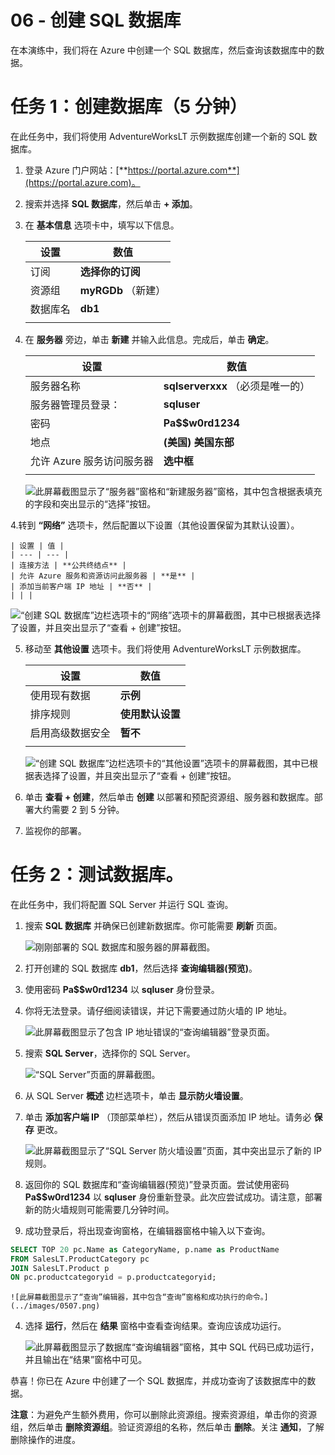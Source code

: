 ﻿---
wts:
    title: '06 - 创建 SQL 数据库（5 分钟）'
    module: '模块 02 - 核心 Azure 服务（工作负载）'
---

# 06 - 创建 SQL 数据库

在本演练中，我们将在 Azure 中创建一个 SQL 数据库，然后查询该数据库中的数据。

# 任务 1：创建数据库（5 分钟）

在此任务中，我们将使用 AdventureWorksLT 示例数据库创建一个新的 SQL 数据库。 

1. 登录 Azure 门户网站：[**https://portal.azure.com**](https://portal.azure.com)。

2. 搜索并选择 **SQL 数据库**，然后单击 **+ 添加**。 

3. 在 **基本信息** 选项卡中，填写以下信息。  

    | 设置 | 数值 | 
    | --- | --- |
    | 订阅 | **选择你的订阅** |
    | 资源组 | **myRGDb** （新建） |
    | 数据库名| **db1** | 
    | | |

3. 在 **服务器** 旁边，单击 **新建** 并输入此信息。完成后，单击 **确定**。

    | 设置 | 数值 | 
    | --- | --- |
    | 服务器名称 | **sqlserverxxx** （必须是唯一的） | 
    | 服务器管理员登录： | **sqluser** |
    | 密码 | **Pa$$w0rd1234** |
    | 地点 | **(美国) 美国东部** |
    | 允许 Azure 服务访问服务器 | **选中框** |
    | | |

   ![此屏幕截图显示了“服务器”窗格和“新建服务器”窗格，其中包含根据表填充的字段和突出显示的“选择”按钮。](../images/0501.png)

4.转到 **“网络”** 选项卡，然后配置以下设置（其他设置保留为其默认设置）。 

    | 设置 | 值 | 
    | --- | --- |
    | 连接方法 | **公共终结点** |    
    | 允许 Azure 服务和资源访问此服务器 | **是** |
    | 添加当前客户端 IP 地址 | **否** |
    | | |
    
   ![“创建 SQL 数据库”边栏选项卡的“网络”选项卡的屏幕截图，其中已根据表选择了设置，并且突出显示了“查看 + 创建”按钮。](../images/0501b.png)

5. 移动至 **其他设置** 选项卡。我们将使用 AdventureWorksLT 示例数据库。

    | 设置 | 数值 | 
    | --- | --- |
    | 使用现有数据 | **示例** | 
    | 排序规则 | **使用默认设置** |
    | 启用高级数据安全 | **暂不** |
    | | |

    ![“创建 SQL 数据库”边栏选项卡的“其他设置”选项卡的屏幕截图，其中已根据表选择了设置，并且突出显示了“查看 + 创建”按钮。](../images/0501c.png)

6. 单击 **查看 + 创建**，然后单击 **创建** 以部署和预配资源组、服务器和数据库。部署大约需要 2 到 5 分钟。

7. 监视你的部署。 

# 任务 2：测试数据库。

在此任务中，我们将配置 SQL Server 并运行 SQL 查询。 

1. 搜索 **SQL 数据库** 并确保已创建新数据库。你可能需要 **刷新** 页面。

    ![刚刚部署的 SQL 数据库和服务器的屏幕截图。](../images/0502.png)

2. 打开创建的 SQL 数据库 **db1**，然后选择 **查询编辑器(预览)**。

3. 使用密码 **Pa$$w0rd1234** 以 **sqluser** 身份登录。

4. 你将无法登录。请仔细阅读错误，并记下需要通过防火墙的 IP 地址。 

    ![此屏幕截图显示了包含 IP 地址错误的“查询编辑器”登录页面。](../images/0503.png)

5. 搜索 **SQL Server**，选择你的 SQL Server。 

    ![“SQL Server”页面的屏幕截图。](../images/0504.png)

6. 从 SQL Server **概述** 边栏选项卡，单击 **显示防火墙设置**。

7. 单击 **添加客户端 IP** （顶部菜单栏），然后从错误页面添加 IP 地址。请务必 **保存** 更改。 

    ![此屏幕截图显示了“SQL Server 防火墙设置”页面，其中突出显示了新的 IP 规则。](../images/0506.png)

8. 返回你的 SQL 数据库和“查询编辑器(预览)”登录页面。尝试使用密码 **Pa$$w0rd1234** 以 **sqluser** 身份重新登录。此次应尝试成功。请注意，部署新的防火墙规则可能需要几分钟时间。 

9. 成功登录后，将出现查询窗格，在编辑器窗格中输入以下查询。

```SQL
SELECT TOP 20 pc.Name as CategoryName, p.name as ProductName
FROM SalesLT.ProductCategory pc
JOIN SalesLT.Product p
ON pc.productcategoryid = p.productcategoryid;
```

    ![此屏幕截图显示了“查询”编辑器，其中包含“查询”窗格和成功执行的命令。](../images/0507.png)

4. 选择 **运行**，然后在 **结果** 窗格中查看查询结果。查询应该成功运行。

    ![此屏幕截图显示了数据库“查询编辑器”窗格，其中 SQL 代码已成功运行，并且输出在“结果”窗格中可见。](../images/0508.png)

恭喜！你已在 Azure 中创建了一个 SQL 数据库，并成功查询了该数据库中的数据。

**注意**：为避免产生额外费用，你可以删除此资源组。搜索资源组，单击你的资源组，然后单击 **删除资源组**。验证资源组的名称，然后单击 **删除**。关注 **通知**，了解删除操作的进度。